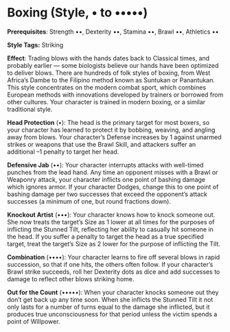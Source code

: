 # Boxing (Style, • to •••••) 
**Prerequisites**: Strength ••, Dexterity ••, Stamina ••, Brawl ••, Athletics •• 

**Style Tags:** Striking 

**Effect**: Trading blows with the hands dates back to Classical times, and probably earlier — some biologists believe our hands have been optimized to deliver blows. There are hundreds of folk styles of boxing, from West Africa’s Dambe to the Filipino method known as Suntukan or Panantukan. This style concentrates on the modern combat sport, which combines European methods with innovations developed by trainers or borrowed from other cultures. Your character is trained in modern boxing, or a similar traditional style. 

**Head Protection** (•): The head is the primary target for most boxers, so your character has learned to protect it by bobbing, weaving, and angling away from blows. Your character’s Defense increases by 1 against unarmed strikes or weapons that use the Brawl Skill, and attackers suffer an additional –1 penalty to target her head. 

**Defensive Jab** (••): Your character interrupts attacks with well-timed punches from the lead hand. Any time an opponent misses with a Brawl or Weaponry attack, your character inflicts one point of bashing damage which ignores armor. If your character Dodges, change this to one point of bashing damage per two successes that exceed the opponent’s attack successes (a minimum of one, but round fractions down). 

**Knockout Artist** (•••): Your character knows how to knock someone out. She now treats the target’s Size as 1 lower at all times for the purposes of inflicting the Stunned Tilt, reflecting her ability to casually hit someone in the head. If you suffer a penalty to target the head as a true specified target, treat the target’s Size as 2 lower for the purpose of inflicting the Tilt. 

**Combination** (••••): Your character learns to fire off several blows in rapid succession, so that if one hits, the others often follow. If your character’s Brawl strike succeeds, roll her Dexterity dots as dice and add successes to damage to reflect other blows striking home. 

**Out for the Count** (•••••): When your character knocks someone out they don’t get back up any time soon. When she inflicts the Stunned Tilt it not only lasts for a number of turns equal to the damage she inflicted, but it produces true unconsciousness for that period unless the victim spends a point of Willpower.
